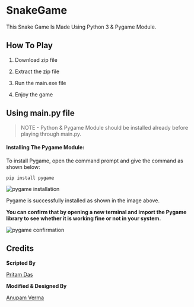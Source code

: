 # SnakeGame

This Snake Game Is Made Using Python 3 & Pygame Module. 


## How To Play

1. Download zip file 

2. Extract the zip file

3. Run the main.exe file

4. Enjoy the game


## Using main.py file

>NOTE - Python & Pygame Module should be installed already before playing through main.py.



#### Installing The Pygame Module:

To install Pygame, open the command prompt and give the command as shown below:

```
pip install pygame
```

![pygame installation](https://media.geeksforgeeks.org/wp-content/uploads/20210415121952/WhatsAppImage20210415at121530PM.jpeg)

Pygame is successfully installed as shown in the image above.

**You can confirm that by opening a new terminal and import the Pygame library to see whether it is working fine or not in your system.**

![pygame confirmation](https://media.geeksforgeeks.org/wp-content/uploads/20210415121950/WhatsAppImage20210415at121849PM.jpeg)



## Credits

**Scripted By**

[Pritam Das](https://github.com/hacker-404-error)


**Modified & Designed By**

[Anupam Verma](https://github.com/anupam215769)

